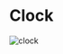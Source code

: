 # Clock

![clock](https://user-images.githubusercontent.com/88228831/133743883-6fcbce58-0767-4199-be38-76740540e148.png)
